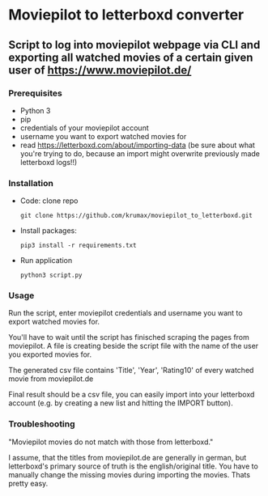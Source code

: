 # Moviepilot to letterboxd converter
## Script to log into moviepilot webpage via CLI and exporting all watched movies of a certain given user of https://www.moviepilot.de/

### Prerequisites

* Python 3
* pip
* credentials of your moviepilot account
* username you want to export watched movies for
* read https://letterboxd.com/about/importing-data (be sure about what you're trying to do, because an import might overwrite previously made letterboxd logs!!)

### Installation

* Code: clone repo
    ```
    git clone https://github.com/krumax/moviepilot_to_letterboxd.git
    ```
* Install packages:
    ```
    pip3 install -r requirements.txt 
    ```
* Run application
    ```
    python3 script.py
    ```

### Usage

Run the script, enter moviepilot credentials and username you want to export watched movies for.

You'll have to wait until the script has finisched scraping the pages from moviepilot. A file is creating beside the script file with the name of the user you exported movies for.

The generated csv file contains 'Title', 'Year', 'Rating10' of every watched movie from moviepilot.de

Final result should be a csv file, you can easily import into your letterboxd account (e.g. by creating a new list and hitting the IMPORT button).

### Troubleshooting

"Moviepilot movies do not match with those from letterboxd."

I assume, that the titles from moviepilot.de are generally in german, but letterboxd's primary source of truth is the english/original title. You have to manually change the missing movies during importing the movies. Thats pretty easy.